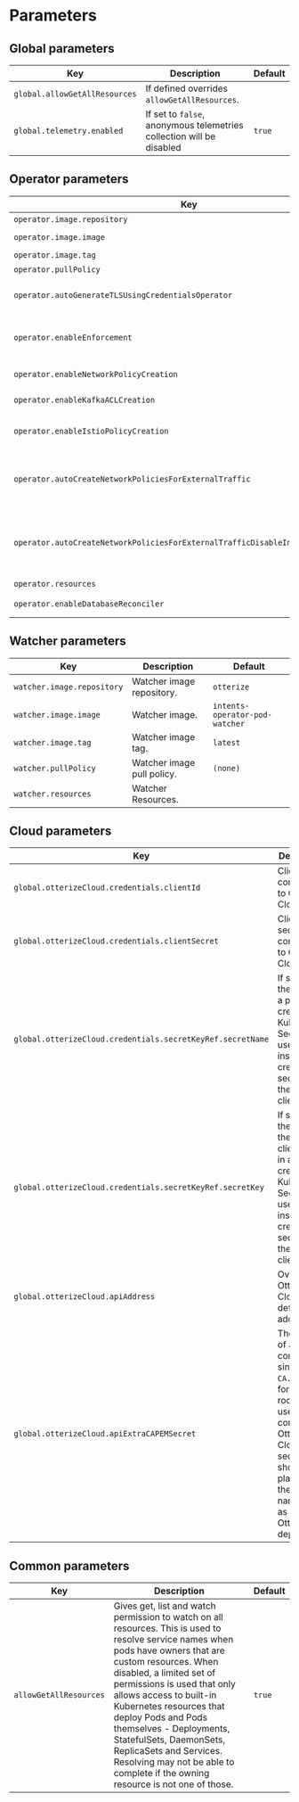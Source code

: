 # Parameters

## Global parameters
| Key                           | Description                                                          | Default |
|-------------------------------|----------------------------------------------------------------------|---------|
| `global.allowGetAllResources` | If defined overrides `allowGetAllResources`.                         |         |
| `global.telemetry.enabled`    | If set to `false`, anonymous telemetries collection will be disabled | `true`  |

## Operator parameters
| Key                                                                             | Description                                                                                                                                                                                                        | Default            |
|---------------------------------------------------------------------------------|--------------------------------------------------------------------------------------------------------------------------------------------------------------------------------------------------------------------|--------------------|
| `operator.image.repository`                                                     | Intents Operator image repository.                                                                                                                                                                                 | `otterize`         |
| `operator.image.image`                                                          | Intents Operator image.                                                                                                                                                                                            | `intents-operator` |
| `operator.image.tag`                                                            | Intents Operator image tag.                                                                                                                                                                                        | `latest`           |
| `operator.pullPolicy`                                                           | Intents Operator image pull policy.                                                                                                                                                                                | `(none)`           |
| `operator.autoGenerateTLSUsingCredentialsOperator`                              | If set to true, adds the necessary pod annotations in order to integrate with credentials-operator, and get tls certificate.                                                                                       | `false`            |
| `operator.enableEnforcement`                                                    | If set to false, enforcement is disabled globally (both for network policies and Kafka ACL). If true, you may use the other flags for more granular enforcement settings                                           | `true`             |
| `operator.enableNetworkPolicyCreation`                                          | Whether the operator should create network policies according to ClientIntents                                                                                                                                     | `true`             |
| `operator.enableKafkaACLCreation`                                               | Whether the operator should create Kafka ACL rules according to ClientIntents of type Kafka                                                                                                                        | `true`             |
| `operator.enableIstioPolicyCreation`                                            | Whether the operator should create Istio authorization policies according to ClientIntents                                                                                                                         | `true`             |
| `operator.autoCreateNetworkPoliciesForExternalTraffic`                          | Automatically allow external traffic, if a new ClientIntents resource would result in blocking external (internet) traffic and there is an Ingress/Service resource indicating external traffic is expected.       | `true`             |
| `operator.autoCreateNetworkPoliciesForExternalTrafficDisableIntentsRequirement` | **experimental** - If `autoCreateNetworkPoliciesForExternalTraffic` is enabled, do not require ClientIntents resources - simply create network policies based off of the existence of an Ingress/Service resource. | `false`            |
| `operator.resources`                                                            | Resources override.                                                                                                                                                                                                |                    |
| `operator.enableDatabaseReconciler`                                             | **experimental** - Enables experimental support for database intents (coming soon!)                                                                                                                                | `false`            |

## Watcher parameters
| Key                        | Description                | Default                        |
|----------------------------|----------------------------|--------------------------------|
| `watcher.image.repository` | Watcher image repository.  | `otterize`                     |
| `watcher.image.image`      | Watcher image.             | `intents-operator-pod-watcher` |
| `watcher.image.tag`        | Watcher image tag.         | `latest`                       |
| `watcher.pullPolicy`       | Watcher image pull policy. | `(none)`                       |
| `watcher.resources`        | Watcher Resources.         |                                |

## Cloud parameters
| Key                                                        | Description                                                                                                                                                                                  | Default  |
|------------------------------------------------------------|----------------------------------------------------------------------------------------------------------------------------------------------------------------------------------------------|----------|
| `global.otterizeCloud.credentials.clientId`                | Client ID for connecting to Otterize Cloud.                                                                                                                                                  | `(none)` |
| `global.otterizeCloud.credentials.clientSecret`            | Client secret for connecting to Otterize Cloud.                                                                                                                                              | `(none)` |
| `global.otterizeCloud.credentials.secretKeyRef.secretName` | If specified, the name of a pre-created Kubernetes Secret to be used instead of creating a secret with the value of clientSecret.                                                            | `(none)` |
| `global.otterizeCloud.credentials.secretKeyRef.secretKey`  | If specified, the key for the clientSecret in a pre-created Kubernetes Secret to be used instead of creating a secret with the value of clientSecret.                                        | `(none)` |
| `global.otterizeCloud.apiAddress`                          | Overrides Otterize Cloud default API address.                                                                                                                                                | `(none)` |
| `global.otterizeCloud.apiExtraCAPEMSecret`                 | The name of a secret containing a single `CA.pem` file for an extra root CA used to connect to Otterize Cloud. The secret should be placed in the same namespace as the Otterize deployment. | `(none)` |

## Common parameters
| Key                    | Description                                                                                                                                                                                                                                                                                                                                                                                                                                                   | Default |
|------------------------|---------------------------------------------------------------------------------------------------------------------------------------------------------------------------------------------------------------------------------------------------------------------------------------------------------------------------------------------------------------------------------------------------------------------------------------------------------------|---------|
| `allowGetAllResources` | Gives get, list and watch permission to watch on all resources. This is used to resolve service names when pods have owners that are custom resources. When disabled, a limited set of permissions is used that only allows access to built-in Kubernetes resources that deploy Pods and Pods themselves - Deployments, StatefulSets, DaemonSets, ReplicaSets and Services. Resolving may not be able to complete if the owning resource is not one of those. | `true`  |
